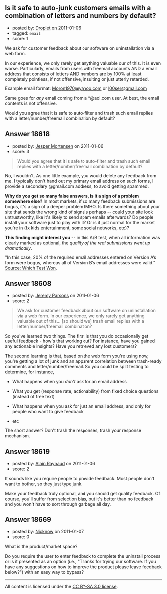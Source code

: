 ## Is it safe to auto-junk customers emails with a combination of letters and numbers by default?

- posted by: [Droplet](https://stackexchange.com/users/-1/6290-droplet) on 2011-01-06
- tagged: `email`
- score: 1

We ask for customer feedback about our software on uninstallation via a web form.

In our experience, we only rarely get anything valuable our of this. It is even worse. Particularly, emails from users with freemail accounts AND a email address that consists of letters AND numbers are by 100% at least completely pointless, if not offensive, insulting or just utterly retarded.

Example email format: Moron1970@yahoo.com or l00ser@gmail.com

Same goes for *any* email coming from a *@aol.com user.  At best, the email contents is not offensive.

Would you agree that it is safe to auto-filter and trash such email replies with a letter/number/freemail combination by default?


## Answer 18618

- posted by: [Jesper Mortensen](https://stackexchange.com/users/-1/1261-jesper-mortensen) on 2011-01-06
- score: 3

<blockquote>
  <p>Would you agree that it is safe to auto-filter and trash such email replies with a letter/number/freemail combination by default?</p>
</blockquote>

<p>No, I wouldn't. As one little example, you would delete any feedback from me. I typically don't hand out my primary email address on such forms, I provide a secondary @gmail.com address, to avoid getting spammed.</p>

<p><strong>Why do you get so many false answers, is it a sign of a problem somewhere else?</strong> In most markets, if so many feedback submissions are bogus, it's a sign of a deeper problem IMHO. Is there something about your site that sends the wrong kind of signals perhaps -- could your site look untrustworthy, like it's likely to send spam emails afterwards? Do people install your software just to play with it? Or is it just normal for the market you're in (fx kids entertainment, some social networks, etc)?</p>

<p><strong>This finding might interest you</strong> -- in this A/B test, when all information was clearly marked as optional, the <em>quality of the real submissions went up dramatically</em>.</p>

<p>"In this case, 20% of the required email addresses entered on Version A’s form were bogus, whereas all of Version B’s email addresses were valid." <a href="http://whichtestwon.com/archives/5500" rel="nofollow">Source: Which Test Won</a>.</p>



## Answer 18608

- posted by: [Jeremy Parsons](https://stackexchange.com/users/-1/4291-jeremy-parsons) on 2011-01-06
- score: 2

> We ask for customer feedback about our software on uninstallation via a web form. 
> In our experience, we only rarely get anything valuable out of this...
> [so should we] trash email replies with a letter/number/freemail combination?

So you've learned two things. The first is that you do occasionally get useful feedback - how's that working out? For instance, have you gained any actionable insights? Have you retrieved any lost customers?

The second learning is that, based on the web form you're using now, you're getting a lot of junk and an apparent correlation between trash-ready comments and letter/number/freemail. So you could be split testing to determine, for instance,

* What happens when you *don't* ask for an email address

* What you get (response rate, actionability) from fixed choice questions (instead of free text)

* What happens when you ask for just an email address, and only for people who want to give feedback

* etc

The short answer? Don't trash the responses, trash your response mechanism. 


## Answer 18619

- posted by: [Alain Raynaud](https://stackexchange.com/users/-1/502-alain-raynaud) on 2011-01-06
- score: 2

It sounds like you require people to provide feedback. Most people don't want to bother, so they just type junk.

Make your feedback truly optional, and you should get quality feedback. Of course, you'll suffer from selection bias, but it's better than no feedback and you won't have to sort through garbage all day.


## Answer 18669

- posted by: [Nicknow](https://stackexchange.com/users/-1/5730-nicknow) on 2011-01-07
- score: 0

What is the product/market space?

Do you require the user to enter feedback to complete the uninstall process or is it presented as an option (i.e., "Thanks for trying our software. If you have any suggestions on how to improve the product please leave feedback below?") with an easy way to bypass?





---

All content is licensed under the [CC BY-SA 3.0 license](https://creativecommons.org/licenses/by-sa/3.0/).
